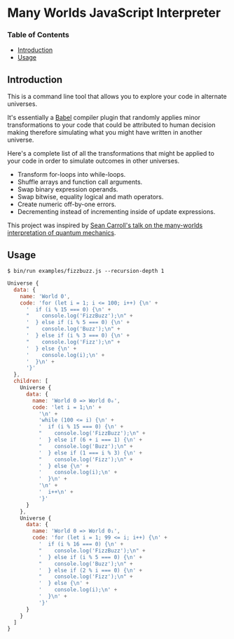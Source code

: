 # Many Worlds JavaScript Interpreter

### Table of Contents

- [Introduction](#introduction)
- [Usage](#usage)

## Introduction

This is a command line tool that allows you to explore your code in alternate
universes.

It's essentially a [Babel](https://babeljs.io) compiler plugin that randomly
applies minor transformations to your code that could be attributed to human
decision making therefore simulating what you might have written in another
universe.

Here's a complete list of all the transformations that might be applied to your
code in order to simulate outcomes in other universes.

  - Transform for-loops into while-loops.
  - Shuffle arrays and function call arguments.
  - Swap binary expression operands.
  - Swap bitwise, equality logical and math operators.
  - Create numeric off-by-one errors.
  - Decrementing instead of incrementing inside of update expressions.

This project was inspired by [Sean Carroll's talk on the many-worlds interpretation of quantum mechanics](https://www.youtube.com/watch?v=gpEvv349Pyk).

## Usage

```shell
$ bin/run examples/fizzbuzz.js --recursion-depth 1
```

```javascript
Universe {
  data: {
    name: 'World 0',
    code: 'for (let i = 1; i <= 100; i++) {\n' +
      '  if (i % 15 === 0) {\n' +
      "    console.log('FizzBuzz');\n" +
      '  } else if (i % 5 === 0) {\n' +
      "    console.log('Buzz');\n" +
      '  } else if (i % 3 === 0) {\n' +
      "    console.log('Fizz');\n" +
      '  } else {\n' +
      '    console.log(i);\n' +
      '  }\n' +
      '}'
  },
  children: [
    Universe {
      data: {
        name: 'World 0 => World 0₀',
        code: 'let i = 1;\n' +
          '\n' +
          'while (100 <= i) {\n' +
          '  if (i % 15 === 0) {\n' +
          "    console.log('FizzBuzz');\n" +
          '  } else if (6 + i === 1) {\n' +
          "    console.log('Buzz');\n" +
          '  } else if (1 === i % 3) {\n' +
          "    console.log('Fizz');\n" +
          '  } else {\n' +
          '    console.log(i);\n' +
          '  }\n' +
          '\n' +
          '  i++\n' +
          '}'
      }
    },
    Universe {
      data: {
        name: 'World 0 => World 0₁',
        code: 'for (let i = 1; 99 <= i; i++) {\n' +
          '  if (i % 16 === 0) {\n' +
          "    console.log('FizzBuzz');\n" +
          '  } else if (i % 5 === 0) {\n' +
          "    console.log('Buzz');\n" +
          '  } else if (2 % i === 0) {\n' +
          "    console.log('Fizz');\n" +
          '  } else {\n' +
          '    console.log(i);\n' +
          '  }\n' +
          '}'
      }
    }
  ]
}
```
